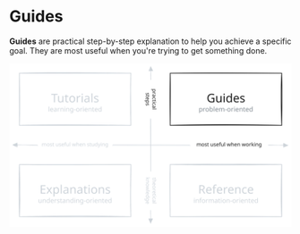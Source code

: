 # Guides

**Guides** are practical step-by-step explanation to help you achieve a specific goal. They are most useful when you're trying to get something done.

<!-- The SVG image -->

![Documentation structure](/guides.svg)

<!-- Clickable overlay areas -->

<!-- Tutorials (top-left) -->

[](/tutorials/)

<!-- Guides (top-right) -->

<!-- Explanations (bottom-left) -->

[](/explanations/)

<!-- Reference (bottom-right) -->

[](/reference/)